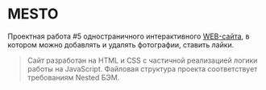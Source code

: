 # MESTO
Проектная работа #5 одностраничного интерактивного [WEB-сайта](https://yurysmirnoff.github.io/mesto/), в котором можно добавлять и удалять фотографии, ставить лайки.

> Сайт разработан на HTML и CSS с частичной реализацией логики работы на JavaScript.  Файловая структура проекта соответствует требованиям Nested БЭМ.
> [](https://yurysmirnoff.github.io/mesto/)

